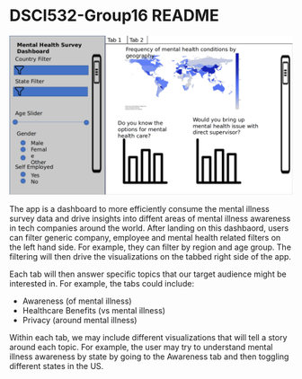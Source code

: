 # DSCI532-Group16 README

![app sketch](images/app_sketch_v1.png)

The app is a dashboard to more efficiently consume the mental illness survey data and drive insights into diffent areas of mental illness awareness in tech companies around the world. After landing on this dashbaord, users can filter generic company, employee and mental health related filters on the left hand side. For example, they can filter by region and age group. The filtering will then drive the visualizations on the tabbed right side of the app.

Each tab will then answer specific topics that our target audience might be interested in. For example, the tabs could include:
- Awareness (of mental illness)
- Healthcare Benefits (vs mental illness)
- Privacy (around mental illness)

Within each tab, we may include different visualizations that will tell a story around each topic. For example, the user may try to understand mental illness awareness by state by going to the Awareness tab and then toggling different states in the US.




